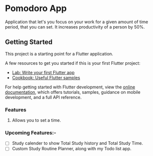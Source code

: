 # Pomodoro App
Application that let's you focus on your work for a given amount of time period, that you can set. It increases productivity of a person by 50%.

## Getting Started

This project is a starting point for a Flutter application.

A few resources to get you started if this is your first Flutter project:

- [Lab: Write your first Flutter app](https://docs.flutter.dev/get-started/codelab)
- [Cookbook: Useful Flutter samples](https://docs.flutter.dev/cookbook)

For help getting started with Flutter development, view the
[online documentation](https://docs.flutter.dev/), which offers tutorials,
samples, guidance on mobile development, and a full API reference.

### Features
1. Allows you to set a time.


### Upcoming Features:-
- [ ] Study calender to show Total Study history and Total Study Time.
- [ ] Custom Study Routine Planner, along with my Todo list app.
